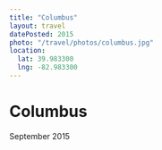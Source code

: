 ```yaml
---
title: "Columbus"
layout: travel
datePosted: 2015
photo: "/travel/photos/columbus.jpg"
location:
  lat: 39.983300
  lng: -82.983300
---
```

# Columbus

September 2015
